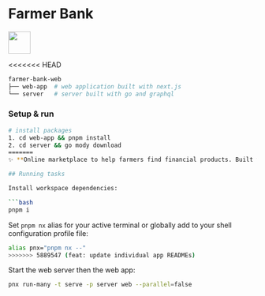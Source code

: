 # Farmer Bank

<a alt="Nx logo" href="https://nx.dev" target="_blank" rel="noreferrer"><img src="https://raw.githubusercontent.com/nrwl/nx/master/images/nx-logo.png" width="45"></a>

<<<<<<< HEAD
```sh
farmer-bank-web
├── web-app  # web application built with next.js
└── server   # server built with go and graphql
```

### Setup & run
```sh
# install packages
1. cd web-app && pnpm install
2. cd server && go mody download
=======
✨ **Online marketplace to help farmers find financial products. Built with [Next.js](https://nextjs.org) and [Go](https://go.dev)** ✨

## Running tasks

Install workspace dependencies:

```bash
pnpm i
```

Set `pnpm nx` alias for your active terminal or globally add to your shell configuration profile file:

```bash
alias pnx="pnpm nx --"
>>>>>>> 5889547 (feat: update individual app READMEs)
```

Start the web server then the web app:

```bash
pnx run-many -t serve -p server web --parallel=false
```
